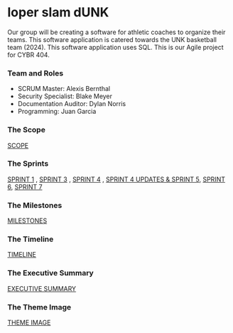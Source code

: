 # loper slam dUNK
Our group will be creating a software for athletic coaches to organize their teams. This software application is catered towards the UNK basketball team (2024). This software application uses SQL. This is our Agile project for CYBR 404. 

### Team and Roles
- SCRUM Master: Alexis Bernthal
- Security Specialist: Blake Meyer
- Documentation Auditor: Dylan Norris
- Programming: Juan Garcia

### The Scope
[SCOPE](https://github.com/alexisbernt/loper-slam-dUNK/blob/906a9aafb52e05362f1690cd5bad9c498808643c/Documentation/Week%201/4.2.md)

### The Sprints
[SPRINT 1](https://github.com/alexisbernt/loper-slam-dUNK/blob/059cdbffd079b85cec7e9e391144c254c888d310/Documentation/Week%201/Outline3-27.jpeg) , [SPRINT 3](https://github.com/alexisbernt/loper-slam-dUNK/blob/e99b32b8f2c491329bee7d883069745d493487b2/Documentation/Week%202/ThirdIteration.jpg) , [SPRINT 4](https://github.com/alexisbernt/loper-slam-dUNK/blob/a8bd44ef1190230592525a8834d6ef7a0a7a1aae/Documentation/Week%202/Sprint4.HEIC) , [SPRINT 4 UPDATES & SPRINT 5](https://github.com/alexisbernt/loper-slam-dUNK/blob/74d5414de3829a2123aa2d9584421141da899e79/Documentation/Week%202/FourthIteration.png), [SPRINT 6](https://github.com/alexisbernt/loper-slam-dUNK/blob/76a05a09e52004764459edba224b7257027e578c/Documentation/Week%203/IterationSix.jpeg), [SPRINT 7](https://github.com/alexisbernt/loper-slam-dUNK/blob/7d59257138db32e21e6b42ba04bd5793a265d1df/Documentation/Week%203/IterationSeven.jpg)

### The Milestones
[MILESTONES](https://github.com/alexisbernt/loper-slam-dUNK/blob/906a9aafb52e05362f1690cd5bad9c498808643c/Documentation/Week%201/4.2.md)

### The Timeline
[TIMELINE](https://github.com/alexisbernt/loper-slam-dUNK/blob/906a9aafb52e05362f1690cd5bad9c498808643c/Documentation/Week%201/Agile%20Timeline.jpeg)

### The Executive Summary
[EXECUTIVE SUMMARY](https://github.com/alexisbernt/loper-slam-dUNK/blob/906a9aafb52e05362f1690cd5bad9c498808643c/Documentation/Week%201/4.2.md)

### The Theme Image
[THEME IMAGE](https://github.com/alexisbernt/loper-slam-dUNK/blob/4cee8e9e7352ff97d848c7f9a9af55f6001a3210/Documentation/Week%203/loper%20slam%20dUNK%20image.pdf)
